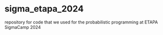 # sigma_etapa_2024
repository for code that we used for the probabilistic programming at ETAPA SigmaCamp 2024
